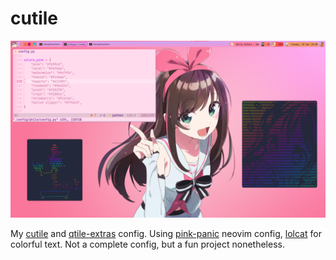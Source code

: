# cutile
![image](pink-desktop.png)

My [cutile](http://www.qtile.org/) and [qtile-extras](https://qtile-extras.readthedocs.io/en/latest/index.html) config.
Using [pink-panic](https://github.com/scysta/pink-panic.nvim) neovim config,
[lolcat](https://github.com/busyloop/lolcat) for colorful text. Not a complete config, but a fun project nonetheless.
